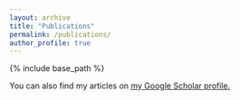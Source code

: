 ```yaml
---
layout: archive
title: "Publications"
permalink: /publications/
author_profile: true
---
```


{% include base_path %}

You can also find my articles on <u><a href="https://scholar.google.com/citations?user=431nZ_gAAAAJ&hl=en">my Google Scholar profile</a>.</u>

<!-- {% for post in site.publications reversed %}
  {% include archive-single.html %}
{% endfor %} -->
